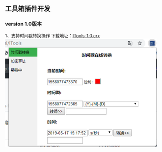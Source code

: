 ## 工具箱插件开发

### version 1.0版本  
1、支持时间戳转换操作 下载地址：[ITools-1.0.crx](https://raw.githubusercontent.com/licunzhi/ITools/master/crx/ITools-1.0.crx)  
![版本展示](show.jpg)